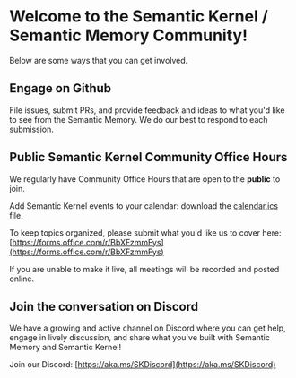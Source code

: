 # Welcome to the Semantic Kernel / Semantic Memory Community!

Below are some ways that you can get involved.

## Engage on Github

File issues, submit PRs, and provide feedback and ideas to what you'd like to
see from the Semantic Memory. We do our best to respond to each submission.

## Public Semantic Kernel Community Office Hours

We regularly have Community Office Hours that are open to the **public** to join.

Add Semantic Kernel events to your calendar: download the
[calendar.ics](https://aka.ms/sk-community-calendar) file.

To keep topics organized, please submit what you'd like us to cover here:
[https://forms.office.com/r/BbXFzmmFys](https://forms.office.com/r/BbXFzmmFys)

If you are unable to make it live, all meetings will be recorded and posted online.

## Join the conversation on Discord

We have a growing and active channel on Discord where you can get help, engage
in lively discussion, and share what you've built with Semantic Memory and
Semantic Kernel!

Join our Discord:
[https://aka.ms/SKDiscord](https://aka.ms/SKDiscord)
